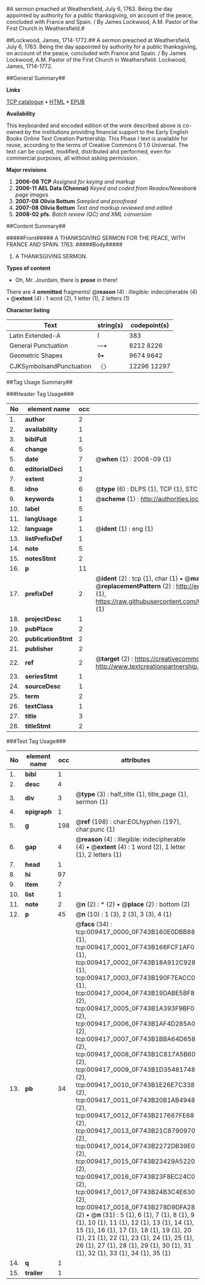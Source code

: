 #A sermon preached at Weathersfield, July 6, 1763. Being the day appointed by authority for a public thanksgiving, on account of the peace, concluded with France and Spain. / By James Lockwood, A.M. Pastor of the First Church in Weathersfield.#

##Lockwood, James, 1714-1772.##
A sermon preached at Weathersfield, July 6, 1763. Being the day appointed by authority for a public thanksgiving, on account of the peace, concluded with France and Spain. / By James Lockwood, A.M. Pastor of the First Church in Weathersfield.
Lockwood, James, 1714-1772.

##General Summary##

**Links**

[TCP catalogue](http://www.ota.ox.ac.uk/tcp/)  • 
[HTML](http://tei.it.ox.ac.uk/tcp/Texts-HTML/free/N07/N07381.html)  • 
[EPUB](http://tei.it.ox.ac.uk/tcp/Texts-EPUB/free/N07/N07381.epub)

**Availability**

This keyboarded and encoded edition of the
	       work described above is co-owned by the institutions
	       providing financial support to the Early English Books
	       Online Text Creation Partnership. This Phase I text is
	       available for reuse, according to the terms of Creative
	       Commons 0 1.0 Universal. The text can be copied,
	       modified, distributed and performed, even for
	       commercial purposes, all without asking permission.

**Major revisions**

1. __2006-08__ __TCP__ *Assigned for keying and markup*
1. __2006-11__ __AEL Data (Chennai)__ *Keyed and coded from Readex/Newsbank page images*
1. __2007-08__ __Olivia Bottum__ *Sampled and proofread*
1. __2007-08__ __Olivia Bottum__ *Text and markup reviewed and edited*
1. __2008-02__ __pfs.__ *Batch review (QC) and XML conversion*

##Content Summary##

#####Front#####
A THANKSGIVING SERMON FOR THE PEACE, WITH FRANCE AND SPAIN. 1763.
#####Body#####

1. A THANKSGIVING SERMON.

**Types of content**

  * Oh, Mr. Jourdain, there is **prose** in there!

There are 4 **ommitted** fragments! 
 @__reason__ (4) : illegible: indecipherable (4)  •  @__extent__ (4) : 1 word (2), 1 letter (1), 2 letters (1)

**Character listing**


|Text|string(s)|codepoint(s)|
|---|---|---|
|Latin Extended-A|ſ|383|
|General Punctuation|—•|8212 8226|
|Geometric Shapes|◊▪|9674 9642|
|CJKSymbolsandPunctuation|〈〉|12296 12297|

##Tag Usage Summary##

###Header Tag Usage###

|No|element name|occ|attributes|
|---|---|---|---|
|1.|__author__|2||
|2.|__availability__|1||
|3.|__biblFull__|1||
|4.|__change__|5||
|5.|__date__|7| @__when__ (1) : 2008-09 (1)|
|6.|__editorialDecl__|1||
|7.|__extent__|2||
|8.|__idno__|6| @__type__ (6) : DLPS (1), TCP (1), STC (1), NOTIS (1), IMAGE-SET (1), EVANS-CITATION (1)|
|9.|__keywords__|1| @__scheme__ (1) : http://authorities.loc.gov/ (1)|
|10.|__label__|5||
|11.|__langUsage__|1||
|12.|__language__|1| @__ident__ (1) : eng (1)|
|13.|__listPrefixDef__|1||
|14.|__note__|5||
|15.|__notesStmt__|2||
|16.|__p__|11||
|17.|__prefixDef__|2| @__ident__ (2) : tcp (1), char (1)  •  @__matchPattern__ (2) : ([0-9\-]+):([0-9IVX]+) (1), (.+) (1)  •  @__replacementPattern__ (2) : http://eebo.chadwyck.com/downloadtiff?vid=$1&page=$2 (1), https://raw.githubusercontent.com/textcreationpartnership/Texts/master/tcpchars.xml#$1 (1)|
|18.|__projectDesc__|1||
|19.|__pubPlace__|2||
|20.|__publicationStmt__|2||
|21.|__publisher__|2||
|22.|__ref__|2| @__target__ (2) : https://creativecommons.org/publicdomain/zero/1.0/ (1), http://www.textcreationpartnership.org/docs/. (1)|
|23.|__seriesStmt__|1||
|24.|__sourceDesc__|1||
|25.|__term__|2||
|26.|__textClass__|1||
|27.|__title__|3||
|28.|__titleStmt__|2||


###Text Tag Usage###

|No|element name|occ|attributes|
|---|---|---|---|
|1.|__bibl__|1||
|2.|__desc__|4||
|3.|__div__|3| @__type__ (3) : half_title (1), title_page (1), sermon (1)|
|4.|__epigraph__|1||
|5.|__g__|198| @__ref__ (198) : char:EOLhyphen (197), char:punc (1)|
|6.|__gap__|4| @__reason__ (4) : illegible: indecipherable (4)  •  @__extent__ (4) : 1 word (2), 1 letter (1), 2 letters (1)|
|7.|__head__|1||
|8.|__hi__|97||
|9.|__item__|7||
|10.|__list__|1||
|11.|__note__|2| @__n__ (2) : * (2)  •  @__place__ (2) : bottom (2)|
|12.|__p__|45| @__n__ (10) : 1 (3), 2 (3), 3 (3), 4 (1)|
|13.|__pb__|34| @__facs__ (34) : tcp:009417_0000_0F743B160E0DBB88 (1), tcp:009417_0001_0F743B166FCF1AF0 (1), tcp:009417_0002_0F743B18A912C928 (1), tcp:009417_0003_0F743B190F7EACC0 (1), tcp:009417_0004_0F743B19DABE5BF8 (2), tcp:009417_0005_0F743B1A393F9BF0 (2), tcp:009417_0006_0F743B1AF4D285A0 (2), tcp:009417_0007_0F743B1BBA64D658 (2), tcp:009417_0008_0F743B1C817A5B60 (2), tcp:009417_0009_0F743B1D35481748 (2), tcp:009417_0010_0F743B1E26E7C338 (2), tcp:009417_0011_0F743B20B1AB4948 (2), tcp:009417_0012_0F743B217667FE68 (2), tcp:009417_0013_0F743B21C8790970 (2), tcp:009417_0014_0F743B2272DB39E0 (2), tcp:009417_0015_0F743B23429A5220 (2), tcp:009417_0016_0F743B23F8EC24C0 (2), tcp:009417_0017_0F743B24B3C4E630 (2), tcp:009417_0018_0F743B278D9DFA28 (2)  •  @__n__ (31) : 5 (1), 6 (1), 7 (1), 8 (1), 9 (1), 10 (1), 11 (1), 12 (1), 13 (1), 14 (1), 15 (1), 16 (1), 17 (1), 18 (1), 19 (1), 20 (1), 21 (1), 22 (1), 23 (1), 24 (1), 25 (1), 26 (1), 27 (1), 28 (1), 29 (1), 30 (1), 31 (1), 32 (1), 33 (1), 34 (1), 35 (1)|
|14.|__q__|1||
|15.|__trailer__|1||

